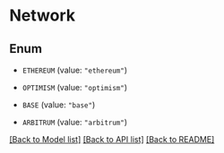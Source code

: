 # Network

## Enum


* `ETHEREUM` (value: `"ethereum"`)

* `OPTIMISM` (value: `"optimism"`)

* `BASE` (value: `"base"`)

* `ARBITRUM` (value: `"arbitrum"`)


[[Back to Model list]](../README.md#documentation-for-models) [[Back to API list]](../README.md#documentation-for-api-endpoints) [[Back to README]](../README.md)


